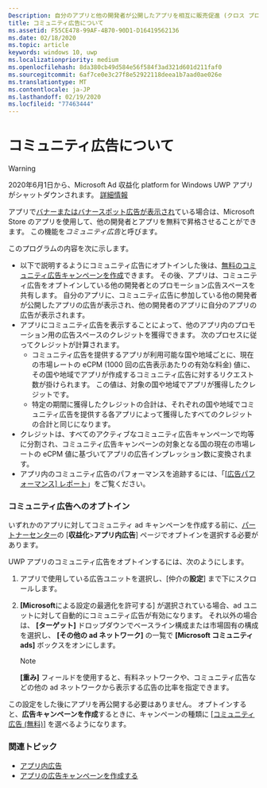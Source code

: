 ```yaml
---
Description: 自分のアプリと他の開発者が公開したアプリを相互に販売促進 (クロス プロモーション) することができます。 この機能をコミュニティ広告と呼びます。
title: コミュニティ広告について
ms.assetid: F55CE478-99AF-4B70-90D1-D16419562136
ms.date: 02/18/2020
ms.topic: article
keywords: windows 10, uwp
ms.localizationpriority: medium
ms.openlocfilehash: 8da380cb49d584e56f584f3ad321d601d211faf0
ms.sourcegitcommit: 6af7ce0e3c27f8e52922118deea1b7aad0ae026e
ms.translationtype: MT
ms.contentlocale: ja-JP
ms.lasthandoff: 02/19/2020
ms.locfileid: "77463444"
---
```

# <a name="about-community-ads"></a>コミュニティ広告について

>[!WARNING]
> 2020年6月1日から、Microsoft Ad 収益化 platform for Windows UWP アプリがシャットダウンされます。 [詳細情報](https://aka.ms/ad-monetization-shutdown)

アプリで[バナーまたはバナースポット広告が表示され](../monetize/display-ads-in-your-app.md)ている場合は、Microsoft Store のアプリを使用して、他の開発者とアプリを無料で昇格させることができます。 この機能を*コミュニティ広告*と呼びます。  

このプログラムの内容を次に示します。

* 以下で説明するようにコミュニティ広告にオプトインした後は、[無料のコミュニティ広告キャンペーンを作成](create-an-ad-campaign-for-your-app.md)できます。 その後、アプリは、コミュニティ広告をオプトインしている他の開発者とのプロモーション広告スペースを共有します。 自分のアプリに、コミュニティ広告に参加している他の開発者が公開したアプリの広告が表示され、他の開発者のアプリに自分のアプリの広告が表示されます。
* アプリにコミュニティ広告を表示することによって、他のアプリ内のプロモーション用の広告スペースのクレジットを獲得できます。 次のプロセスに従ってクレジットが計算されます。
  * コミュニティ広告を提供するアプリが利用可能な国や地域ごとに、現在の市場レートの eCPM (1000 回の広告表示あたりの有効な料金) 値に、その国や地域でアプリが作成するコミュニティ広告に対するリクエスト数が掛けられます。 この値は、対象の国や地域でアプリが獲得したクレジットです。
  * 特定の期間に獲得したクレジットの合計は、それぞれの国や地域でコミュニティ広告を提供する各アプリによって獲得したすべてのクレジットの合計と同じになります。
* クレジットは、すべてのアクティブなコミュニティ広告キャンペーンで均等に分割され、コミュニティ広告キャンペーンの対象となる国の現在の市場レートの eCPM 値に基づいてアプリの広告インプレッション数に変換されます。
* アプリ内のコミュニティ広告のパフォーマンスを追跡するには、「[[広告パフォーマンス] レポート](advertising-performance-report.md)」をご覧ください。

### <a name="opt-in-to-community-ads"></a>コミュニティ広告へのオプトイン

いずれかのアプリに対してコミュニティ ad キャンペーンを作成する前に、[パートナーセンター](https://partner.microsoft.com/dashboard)の [**収益化**&gt;**アプリ内広告**] ページでオプトインを選択する必要があります。

UWP アプリのコミュニティ広告をオプトインするには、次のようにします。

1. アプリで使用している広告ユニットを選択し、[仲介の**設定**] まで下にスクロールします。
2. **[Microsoft**による設定の最適化を許可する] が選択されている場合、ad ユニットに対して自動的にコミュニティ広告が有効になります。 それ以外の場合は、 **[ターゲット]** ドロップダウンでベースライン構成または市場固有の構成を選択し、 **[その他の ad ネットワーク]** の一覧で **[Microsoft コミュニティ ads]** ボックスをオンにします。

    > [!NOTE]
    > **[重み]** フィールドを使用すると、有料ネットワークや、コミュニティ広告などの他の ad ネットワークから表示する広告の比率を指定できます。

この設定をした後にアプリを再公開する必要はありません。 オプトインすると、**広告キャンペーンを作成**するときに、キャンペーンの種類に [[コミュニティ広告 (無料)]](create-an-ad-campaign-for-your-app.md) を選べるようになります。

### <a name="related-topics"></a>関連トピック

* [アプリ内広告](in-app-ads.md)
* [アプリの広告キャンペーンを作成する](create-an-ad-campaign-for-your-app.md)
